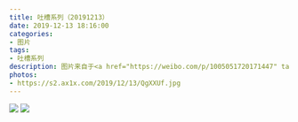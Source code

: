 ```yaml
---
title: 吐槽系列（20191213）
date: 2019-12-13 18:16:00
categories:
- 图片
tags:
- 吐槽系列
description: 图片来自于<a href="https://weibo.com/p/1005051720171447" target="_blank">quanmmmmm</a><br/> “双十二瞎逛，看到一个模特戴的帽子还挺漂亮，款式也眼熟，点进去一看哟这不咱也有的秋冬最显白的酒红色嘛，再看看评论…………哎，这帽子好不好看主要不在帽子。” ​​​​
photos: 
- https://s2.ax1x.com/2019/12/13/QgXXUf.jpg
---
```


![](https://s2.ax1x.com/2019/12/13/QgXOVP.jpg)
![](https://s2.ax1x.com/2019/12/13/QgXqbt.jpg)